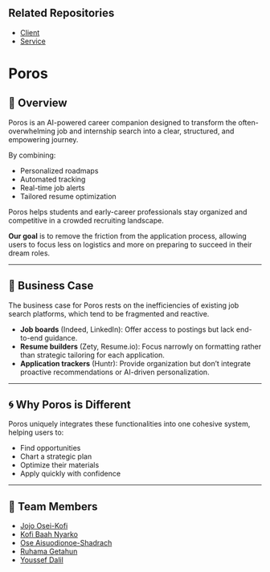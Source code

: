 ## Related Repositories
- [Client](https://github.com/calvin-cs262-fall2025-teamF/Client.git)
- [Service](https://github.com/calvin-cs262-fall2025-teamF/Service.git)





# Poros  

## 🌟 Overview  
Poros is an AI-powered career companion designed to transform the often-overwhelming job and internship search into a clear, structured, and empowering journey.  

By combining:  
- Personalized roadmaps  
- Automated tracking  
- Real-time job alerts  
- Tailored resume optimization  

Poros helps students and early-career professionals stay organized and competitive in a crowded recruiting landscape.  

**Our goal** is to remove the friction from the application process, allowing users to focus less on logistics and more on preparing to succeed in their dream roles.  

---

## 💼 Business Case  
The business case for Poros rests on the inefficiencies of existing job search platforms, which tend to be fragmented and reactive.  

- **Job boards** (Indeed, LinkedIn): Offer access to postings but lack end-to-end guidance.  
- **Resume builders** (Zety, Resume.io): Focus narrowly on formatting rather than strategic tailoring for each application.  
- **Application trackers** (Huntr): Provide organization but don’t integrate proactive recommendations or AI-driven personalization.  

---

## 🌀 Why Poros is Different  
Poros uniquely integrates these functionalities into one cohesive system, helping users to:  
- Find opportunities  
- Chart a strategic plan  
- Optimize their materials  
- Apply quickly with confidence  
---

## 👥 Team Members  
- [Jojo Osei-Kofi](https://github.com/Jojo-Osei-Kofi)
- [Kofi Baah Nyarko](https://github.com/KofiBaahNyarko) 
- [Ose Aisuodionoe-Shadrach](https://github.com/Ose-97)  
- [Ruhama Getahun](https://github.com/RuhamaGetahun)  
- [Youssef Dalil](https://github.com/YoussefDalil24)  
